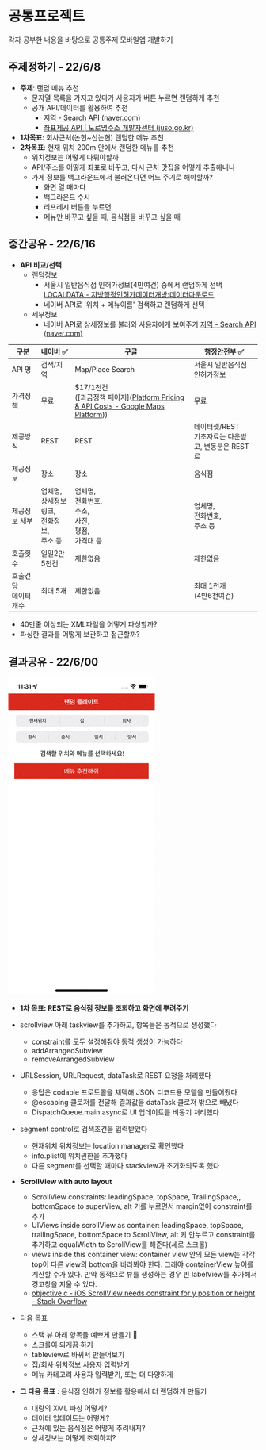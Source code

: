 # 공통프로젝트

각자 공부한 내용을 바탕으로 공통주제 모바일앱 개발하기

## 주제정하기 - 22/6/8

- **주제**: 랜덤 메뉴 추천
  - 문자열 목록을 가지고 있다가 사용자가 버튼 누르면 랜덤하게 추천
  - 공개 API/데이터를 활용하여 추천
    - [지역 - Search API (naver.com)](https://developers.naver.com/docs/serviceapi/search/local/local.md)
    - [좌표제공 API | 도로명주소 개발자센터 (juso.go.kr)](https://www.juso.go.kr/addrlink/devAddrLinkRequestGuide.do?menu=coordApi)
- **1차목표**: 회사근처(논현~신논현) 랜덤한 메뉴 추천
- **2차목표**: 현재 위치 200m 안에서 랜덤한 메뉴를 추천
  - 위치정보는 어떻게 다뤄야할까
  - API/주소를 어떻게 좌표로 바꾸고, 다시 근처 맛집을 어떻게 추출해내나
  - 가게 정보를 백그라운드에서 불러온다면 어느 주기로 해야할까?
    - 화면 열 때마다
    - 백그라운드 수시
    - 리프레시 버튼을 누르면
    - 메뉴만 바꾸고 싶을 때, 음식점을 바꾸고 싶을 때

## 중간공유 - 22/6/16

- **API 비교/선택**
  - 랜덤정보
    - 서울시 일반음식점 인허가정보(4만여건) 중에서 랜덤하게 선택 [LOCALDATA - 지방행정인허가데이터개방:데이터다운로드](https://www.localdata.go.kr/devcenter/dataDown.do?menuNo=20001) 
    - 네이버 API로 '위치 + 메뉴이름' 검색하고 랜덤하게 선택
  - 세부정보
    - 네이버 API로 상세정보를 불러와 사용자에게 보여주기 [지역 - Search API (naver.com)](https://developers.naver.com/docs/serviceapi/search/local/local.md)

| 구분                      | 네이버 :white_check_mark:                                  | 구글                                                         | 행정안전부 :white_check_mark:                           |
| ------------------------- | ---------------------------------------------------------- | ------------------------------------------------------------ | ------------------------------------------------------- |
| API 명                    | 검색/지역                                                  | Map/Place Search                                             | 서울시 일반음식점 <br />인허가정보                      |
| 가격정책                  | 무료                                                       | $17/1천건<br />([과금정책 페이지]([Platform Pricing & API Costs - Google Maps Platform](https://mapsplatform.google.com/pricing/?hl=ko))) | 무료                                                    |
| 제공방식                  | REST                                                       | REST                                                         | 데이터셋/REST<br />기초자료는 다운받고, 변동분은 REST로 |
| 제공정보                  | 장소                                                       | 장소                                                         | 음식점                                                  |
| 제공정보 세부             | 업체명, <br />상세정보 링크, <br />전화정보, <br />주소 등 | 업체명,<br />전화번호,<br />주소,<br />사진,<br />평점,<br />가격대 등 | 업체명,<br />전화번호,<br />주소 등                     |
| 호출횟수                  | 일일2만5천건                                               | 제한없음                                                     | 제한없음                                                |
| 호출건당 <br />데이터개수 | 최대 5개                                                   | 제한없음                                                     | 최대 1천개<br />(4만6천여건)                            |

- 40만줄 이상되는 XML파일을 어떻게 파싱할까?
- 파싱한 결과를 어떻게 보관하고 접근할까?

## 결과공유 - 22/6/00

![](../res/RandomPlate_V1.gif)

- **1차 목표: REST로 음식점 정보를 조회하고 화면에 뿌려주기**
- scrollview 아래 taskview를 추가하고, 항목들은 동적으로 생성했다
  - constraint를 모두 설정해줘야 동적 생성이 가능하다
  - addArrangedSubview
  - removeArrangedSubview
- URLSession, URLRequest, dataTask로 REST 요청을 처리했다
  - 응답은 codable 프로토콜을 채택해 JSON 디코드용 모델을 만들어줬다
  - @escaping 클로저를 전달해 결과값을 dataTask 클로저 밖으로 빼냈다
  - DispatchQueue.main.async로 UI 업데이트를 비동기 처리했다
- segment control로 검색조건을 입력받았다
  - 현재위치 위치정보는 location manager로 확인했다
  - info.plist에 위치권한을 추가했다
  - 다른 segment를 선택할 때마다 stackview가 초기화되도록 했다
- **ScrollView with auto layout**
  - ScrollView constraints: leadingSpace, topSpace, TrailingSpace,, bottomSpace to superView, alt 키를 누르면서 margin없이 constraint를 추가
  - UIViews inside scrollView as container: leadingSpace, topSpace, trailingSpace, bottomSpace to ScrollView, alt 키 안누르고 constraint를 추가하고 equalWidth to ScrollView를 해준다(세로 스크롤)
  - views inside this container view: container view 안의 모든 view는 각각 top이 다른 view의 bottom을 바라봐야 한다. 그래야 containerView 높이를 계산할 수가 있다. 만약 동적으로 뷰를 생성하는 경우 빈 labelView를 추가해서 경고창을 지울 수 있다.
  - [objective c - iOS ScrollView needs constraint for y position or height - Stack Overflow](https://stackoverflow.com/questions/35624873/ios-scrollview-needs-constraint-for-y-position-or-height)
  
- 다음 목표
  - 스택 뷰 아래 항목들 예쁘게 만들기 :triangular_flag_on_post:
  - ~~스크롤이 되게끔 하기~~
  - tableview로 바꿔서 만들어보기
  - 집/회사 위치정보 사용자 입력받기
  - 메뉴 카테고리 사용자 입력받기, 또는 더 다양하게

- **그 다음 목표** : 음식점 인허가 정보를 활용해서 더 랜덤하게 만들기
  - 대량의 XML 파싱 어떻게?
  - 데이터 업데이트는 어떻게?
  - 근처에 있는 음식점은 어떻게 추려내지?
  - 상세정보는 어떻게 조회하지?
